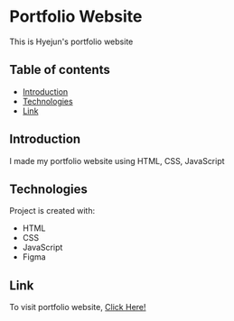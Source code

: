 # Portfolio Website
This is Hyejun's portfolio website

## Table of contents
* [Introduction](#introduction)
* [Technologies](#technologies)
* [Link](#link)

## Introduction
I made my portfolio website using HTML, CSS, JavaScript
	
## Technologies
Project is created with:
* HTML
* CSS
* JavaScript
* Figma
	
## Link
To visit portfolio website, [Click Here!](hyejunan.github.io/portfolio/)
